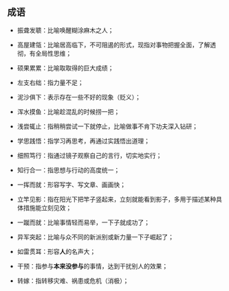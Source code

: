 ## 成语
- 振聋发聩：比喻唤醒糊涂麻木之人；
- 高屋建瓴：比喻居高临下，不可阻遏的形式，现指对事物把握全面，了解透彻，有全局性思维；
- 硕果累累：比喻取取得的巨大成绩；
- 左支右绌：指力量不足；
- 泥沙俱下：表示存在一些不好的现象（贬义）；
- 浑水摸鱼：比喻趁混乱的时候捞一把；
- 浅尝辄止：指稍稍尝试一下就停止，比喻做事不肯下功夫深入钻研；
- 学思践悟：指学习再思考，再通过实践悟出道理；
- 细照笃行：指通过镜子观察自己的言行，切实地实行；
- 知行合一：指思想与行动的高度统一；
- 一挥而就：形容写字、写文章、画画快；
- 立竿见影：指在阳光下把竿子竖起来，立刻就能看到影子，多用于描述某种具体措施能立刻见效；
- 一蹴而就：比喻事情轻而易举，一下子就成功了；
- 异军突起：比喻与众不同的新派别或新力量一下子崛起了；
- 如雷贯耳：形容**人**的名声大；


- 干预：指参与**本来没参与**的事情，达到干扰别人的效果；
- 转嫁：指转移灾难、祸患或危机（消极）；